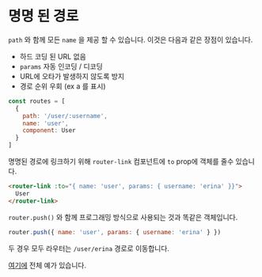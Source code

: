 # 명명 된 경로


`path` 와 함께 모든 `name` 을 제공 할 수 있습니다. 이것은 다음과 같은 장점이 있습니다.

- 하드 코딩 된 URL 없음
- `params` 자동 인코딩 / 디코딩
- URL에 오타가 발생하지 않도록 방지
- 경로 순위 우회 (ex a 를 표시)

```js
const routes = [
  {
    path: '/user/:username',
    name: 'user',
    component: User
  }
]
```

명명된 경로에 링크하기 위해 `router-link` 컴포넌트에 `to` prop에 객체를 줄수 있습니다.

```html
<router-link :to="{ name: 'user', params: { username: 'erina' }}">
  User
</router-link>
```

`router.push()` 와 함께 프로그래밍 방식으로 사용되는 것과 똑같은 객체입니다.

```js
router.push({ name: 'user', params: { username: 'erina' } })
```

두 경우 모두 라우터는 `/user/erina` 경로로 이동합니다.

[여기에](https://github.com/vuejs/vue-router/blob/dev/examples/named-routes/app.js) 전체 예가 있습니다.
